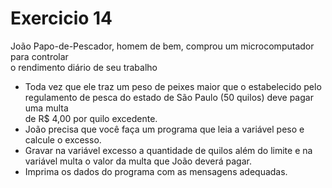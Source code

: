 # Exercicio 14
João Papo-de-Pescador, homem de bem, comprou um microcomputador para controlar  
o rendimento diário de seu trabalho
- Toda vez que ele traz um peso de peixes maior que o estabelecido pelo  
regulamento de pesca do estado de São Paulo (50 quilos) deve pagar uma multa  
de R$ 4,00 por quilo excedente. 
- João precisa que você faça um programa que leia a variável peso e  
calcule o excesso. 
- Gravar na variável excesso a quantidade de quilos além do limite e na  
variável multa o valor da multa que João deverá pagar. 
- Imprima os dados do programa com as mensagens adequadas.